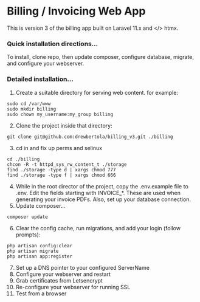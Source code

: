 # Billing / Invoicing Web App

This is version 3 of the billing app built on Laravel 11.x and </> htmx.

### Quick installation directions...
To install, clone repo, then update composer, configure database, migrate, and configure your webserver.  

### Detailed installation...
1. Create a suitable directory for serving web content. for example:
```
sudo cd /var/www
sudo mkdir billing
sudo chown my_username:my_group billing
``` 
2. Clone the project inside that directory:
```
git clone git@github.com:drewbertola/billing_v3.git ./billing
```
3. cd in and fix up perms and selinux
```
cd ./billing
chcon -R -t httpd_sys_rw_content_t ./storage
find ./storage -type d | xargs chmod 777
find ./storage -type f | xargs chmod 666
```
4. While in the root director of the project, copy the .env.example file to .env.  Edit the fields starting with INVOICE_*.  These are used when generating your invoice PDFs.  Also, set up your database connection.
5. Update composer...
```
composer update
```
6. Clear the config cache, run migrations, and add your login (follow prompts):
```
php artisan config:clear
php artisan migrate
php artisan app:register
```
7. Set up a DNS pointer to your configured ServerName
8. Configure your webserver and restart
9. Grab certificates from Letsencrypt
10. Re-configure your webserver for running SSL
11. Test from a browser
